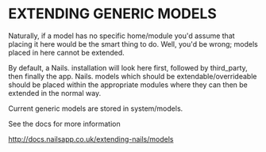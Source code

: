 EXTENDING GENERIC MODELS
========================

Naturally, if a model has no specific home/module you'd assume that placing it here would be the smart thing to do.
Well, you'd be wrong; models placed in here cannot be extended.

By default, a Nails. installation will look here first, followed by third_party, then finally the app.
Nails. models which should be extendable/overrideable should be placed within the appropriate modules
where they can then be extended in the normal way.

Current generic models are stored in system/models.

See the docs for more information

http://docs.nailsapp.co.uk/extending-nails/models
